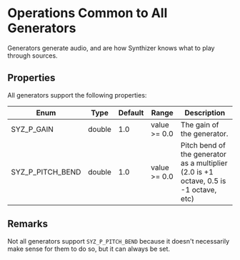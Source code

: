 # Operations Common to All Generators

Generators generate audio, and are how Synthizer knows what to play through
sources. 

## Properties

All generators support the following properties:

Enum | Type | Default | Range | Description
--- | --- | --- | --- | ---
SYZ_P_GAIN | double | 1.0 | value >= 0.0 | The gain of the generator.
SYZ_P_PITCH_BEND | double | 1.0 | value >= 0.0 | Pitch bend of the generator as a multiplier (2.0 is +1 octave, 0.5 is -1 octave, etc)

## Remarks

Not all generators support `SYZ_P_PITCH_BEND` because it doesn't necessarily
make sense for them to do so, but it can always be set.
